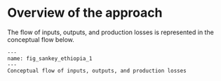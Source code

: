 # Overview of the approach
<p>
The flow of inputs, outputs, and production losses is represented in the conceptual flow below.
</p>

```{figure} ../Images/ECS_Sanky_diagram_from_Gemma.png
---
name: fig_sankey_ethiopia_1
---
Conceptual flow of inputs, outputs, and production losses
```
